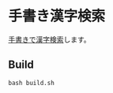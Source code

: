# 手書き漢字検索

[手書きで漢字検索](https://marmooo.github.io/tegaki-search/)します。

## Build

```
bash build.sh
```
